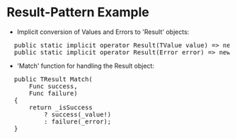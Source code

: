 # Result-Pattern Example

* Implicit conversion of Values and Errors to 'Result' objects:
<pre>
  public static implicit operator Result<TValue>(TValue value) => new(value);
  public static implicit operator Result<TValue>(Error error) => new(error);
</pre>

* 'Match' function for handling the Result object:
<pre>
  public TResult Match<TResult>(
      Func<TValue, TResult> success,
      Func<Error, TResult> failure)
  {
      return _isSuccess
          ? success(_value!)
          : failure(_error);
  }
</pre>
